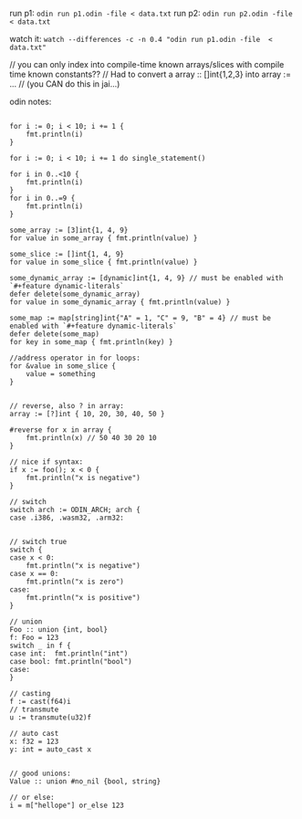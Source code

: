
run p1: `odin run p1.odin -file < data.txt`
run p2: `odin run p2.odin -file < data.txt`


watch it: `watch --differences -c -n 0.4 "odin run p1.odin -file  < data.txt"`


// you can only index into compile-time known arrays/slices with compile time known constants??
// Had to convert a array :: []int{1,2,3} into array := ...
// (you CAN do this in jai...)

odin notes:
```

for i := 0; i < 10; i += 1 {
	fmt.println(i)
}

for i := 0; i < 10; i += 1 do single_statement()

for i in 0..<10 {
	fmt.println(i)
}
for i in 0..=9 {
	fmt.println(i)
}

some_array := [3]int{1, 4, 9}
for value in some_array { fmt.println(value) }

some_slice := []int{1, 4, 9}
for value in some_slice { fmt.println(value) }

some_dynamic_array := [dynamic]int{1, 4, 9} // must be enabled with `#+feature dynamic-literals`
defer delete(some_dynamic_array)
for value in some_dynamic_array { fmt.println(value) }

some_map := map[string]int{"A" = 1, "C" = 9, "B" = 4} // must be enabled with `#+feature dynamic-literals`
defer delete(some_map)
for key in some_map { fmt.println(key) }

//address operator in for loops:
for &value in some_slice {
	value = something
}


// reverse, also ? in array:
array := [?]int { 10, 20, 30, 40, 50 }

#reverse for x in array {
	fmt.println(x) // 50 40 30 20 10
}

// nice if syntax:
if x := foo(); x < 0 {
	fmt.println("x is negative")
}

// switch
switch arch := ODIN_ARCH; arch {
case .i386, .wasm32, .arm32:


// switch true
switch {
case x < 0:
	fmt.println("x is negative")
case x == 0:
	fmt.println("x is zero")
case:
	fmt.println("x is positive")
}

// union
Foo :: union {int, bool}
f: Foo = 123
switch _ in f {
case int:  fmt.println("int")
case bool: fmt.println("bool")
case:
}

// casting
f := cast(f64)i
// transmute
u := transmute(u32)f

// auto cast
x: f32 = 123
y: int = auto_cast x


// good unions:
Value :: union #no_nil {bool, string}

// or else:
i = m["hellope"] or_else 123

```